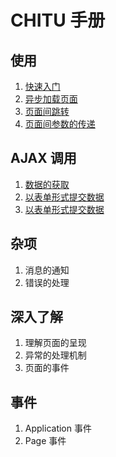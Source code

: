 # CHITU 手册

## 使用

1. [快速入门](#quick_start)
1. [异步加载页面](#async_load)
1. [页面间跳转](#page_navigation)
1. [页面间参数的传递](#page_pass_parameter)

## AJAX 调用

1. [数据的获取](#ajax_get)
1. [以表单形式提交数据](#ajax_form)
1. [以表单形式提交数据](#ajax_json)

## 杂项

1. 消息的通知
1. 错误的处理 

## 深入了解

1. 理解页面的呈现
1. 异常的处理机制
1. 页面的事件

## 事件

1. Application 事件
1. Page 事件
